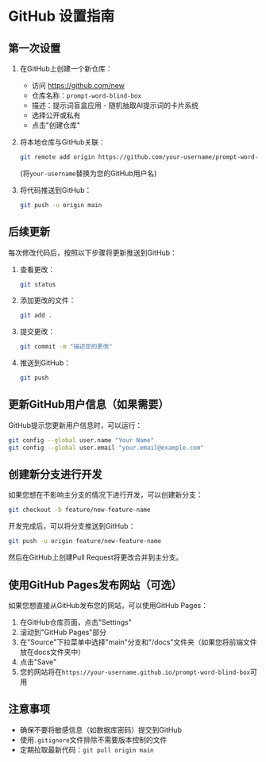 # GitHub 设置指南

## 第一次设置

1. 在GitHub上创建一个新仓库：
   - 访问 https://github.com/new
   - 仓库名称：`prompt-word-blind-box`
   - 描述：提示词盲盒应用 - 随机抽取AI提示词的卡片系统
   - 选择公开或私有
   - 点击"创建仓库"

2. 将本地仓库与GitHub关联：
   ```bash
   git remote add origin https://github.com/your-username/prompt-word-blind-box.git
   ```
   (将`your-username`替换为您的GitHub用户名)

3. 将代码推送到GitHub：
   ```bash
   git push -u origin main
   ```

## 后续更新

每次修改代码后，按照以下步骤将更新推送到GitHub：

1. 查看更改：
   ```bash
   git status
   ```

2. 添加更改的文件：
   ```bash
   git add .
   ```

3. 提交更改：
   ```bash
   git commit -m "描述您的更改"
   ```

4. 推送到GitHub：
   ```bash
   git push
   ```

## 更新GitHub用户信息（如果需要）

GitHub提示您更新用户信息时，可以运行：

```bash
git config --global user.name "Your Name"
git config --global user.email "your.email@example.com"
```

## 创建新分支进行开发

如果您想在不影响主分支的情况下进行开发，可以创建新分支：

```bash
git checkout -b feature/new-feature-name
```

开发完成后，可以将分支推送到GitHub：

```bash
git push -u origin feature/new-feature-name
```

然后在GitHub上创建Pull Request将更改合并到主分支。

## 使用GitHub Pages发布网站（可选）

如果您想直接从GitHub发布您的网站，可以使用GitHub Pages：

1. 在GitHub仓库页面，点击"Settings"
2. 滚动到"GitHub Pages"部分
3. 在"Source"下拉菜单中选择"main"分支和"/docs"文件夹（如果您将前端文件放在docs文件夹中）
4. 点击"Save"
5. 您的网站将在`https://your-username.github.io/prompt-word-blind-box`可用

## 注意事项

- 确保不要将敏感信息（如数据库密码）提交到GitHub
- 使用`.gitignore`文件排除不需要版本控制的文件
- 定期拉取最新代码：`git pull origin main`